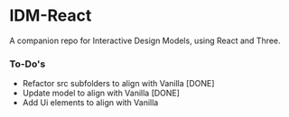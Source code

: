# IDM-React

A companion repo for Interactive Design Models, using React and Three.

### To-Do's

- Refactor src subfolders to align with Vanilla [DONE]
- Update model to align with Vanilla [DONE]
- Add Ui elements to align with Vanilla
